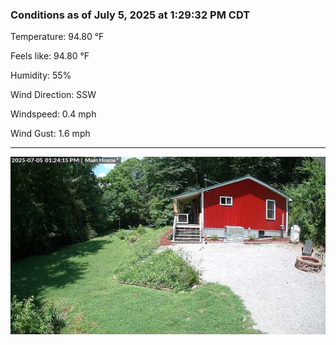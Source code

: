 ### Conditions as of July 5, 2025 at 1:29:32 PM CDT 

Temperature: 94.80 &deg;F

Feels like: 94.80 &deg;F

Humidity: 55%

Wind Direction: SSW

Windspeed: 0.4 mph

Wind Gust: 1.6 mph

---

<img src="./images/latest.jpeg"/>

